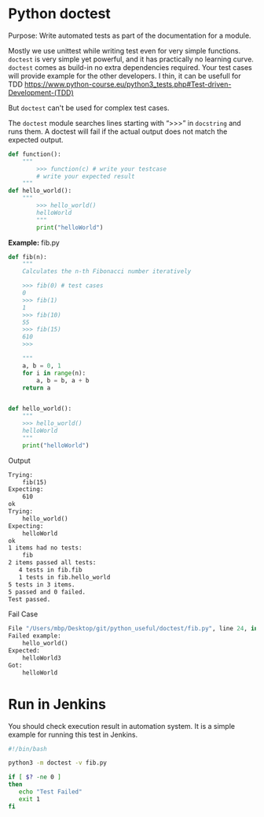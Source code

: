 # Python doctest 

Purpose: Write automated tests as part of the documentation for a module.

Mostly we use unittest while writing test even for very simple functions. `doctest` is very simple yet powerful, and it has practically no learning curve. `doctest` comes as build-in no extra dependencies required. Your test cases will provide example for the other developers. I thin, it can be usefull for TDD https://www.python-course.eu/python3_tests.php#Test-driven-Development-(TDD)

But `doctest` can't be used for complex test cases. 



The `doctest` module searches lines starting with “>>>” in `docstring` and runs them. A doctest will fail if the actual output does not match the expected output.

```python
def function():
    """
		>>> function(c) # write your testcase
		# write your expected result
  	"""
def hello_world():
  	"""
		>>> hello_world()
		helloWorld
		"""
		print("helloWorld")
```



**Example:** fib.py

```python
def fib(n):
    """ 
    Calculates the n-th Fibonacci number iteratively  

    >>> fib(0) # test cases
    0
    >>> fib(1)
    1
    >>> fib(10) 
    55
    >>> fib(15)
    610
    >>> 

    """
    a, b = 0, 1
    for i in range(n):
        a, b = b, a + b
    return a


def hello_world():
    """
    >>> hello_world()
    helloWorld
    """
    print("helloWorld")

```

Output

```tex
Trying:
    fib(15)
Expecting:
    610
ok
Trying:
    hello_world()
Expecting:
    helloWorld
ok
1 items had no tests:
    fib
2 items passed all tests:
   4 tests in fib.fib
   1 tests in fib.hello_world
5 tests in 3 items.
5 passed and 0 failed.
Test passed.

```



Fail Case

```python
File "/Users/mbp/Desktop/git/python_useful/doctest/fib.py", line 24, in fib.hello_world
Failed example:
    hello_world()
Expected:
    helloWorld3
Got:
    helloWorld
```



# Run in Jenkins



You should check execution result in automation system. It is a simple example for running this test in Jenkins.

```bash
#!/bin/bash

python3 -m doctest -v fib.py

if [ $? -ne 0 ]
then
   echo "Test Failed"
   exit 1
fi
```

